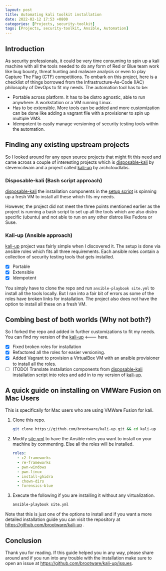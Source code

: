 ```yaml
---
layout: post
title: Automating kali toolkit installation
date: 2022-02-12 17:53 +0800
categories: [Projects, security-toolkit]
tags: [Projects, security-toolkit, Ansible, Automation]
---
```

## Introduction

As security professionals, it could be very time consuming to spin up a kali machine with all the tools needed to do any form of Red or Blue team work like bug bounty, threat hunting and malware analysis or even to play Capture The Flag (CTF) competitions. To embark on this project, here is a checklist of things borrowed from the Infrastructure-As-Code (IAC) philosophy of DevOps to fit my needs. The automation tool has to be:

- Portable across platform. It has to be distro agnostic, able to run anywhere: A workstation or a VM running Linux.
- Has to be extensible. More tools can be added and more customization can be done like adding a vagrant file with a provisioner to spin up multiple VMS.
- Idempotent to easily manage versioning of security testing tools within the automation.

## Finding any existing upstream projects

So I looked around for any open source projects that might fit this need and came across a couple of interesting projects which is [disposable-kali](https://github.com/stevemcilwain/Disposable-Kali) by stevemcilwain and a project called [kali-up](https://github.com/archcloudlabs/kali-up) by archcloudlabs.

### Disposable-kali (Bash script approach)

[disposable-kali](https://github.com/stevemcilwain/Disposable-Kali) the installation components in the [setup script](https://github.com/stevemcilwain/Disposable-Kali/blob/master/scripts/setup.sh) is spinning up a fresh VM to install all these which fits my needs.

However, the project did not meet the three points mentioned earlier as the project is running a bash script to set up all the tools which are also distro specific (ubuntu) and not able to run on any other distros like Fedora or Suse.

### Kali-up (Ansible approach)

[kali-up](https://github.com/archcloudlabs/kali-up) project was fairly simple when I discovered it. The setup is done via ansible roles which fits all three requirements. Each ansible roles contain a collection of security testing tools that gets installed.

- [x] Portable
- [x] Extensible
- [x] Idempotent

You simply have to clone the repo and run `ansible-playbook site.yml` to install all the tools locally. But I ran into a fair bit of errors as some of the roles have broken links for installation. The project also does not have the option to install all these on a fresh VM.

## Combing best of both worlds (Why not both?)

So I forked the repo and added in further customizations to fit my needs. You can find my version of the [kali-up](https://github.com/brootware/kali-up) <--- here.

- [x] Fixed broken roles for installation
- [x] Refactored all the roles for easier versioning.
- [x] Added Vagrant to provision a VirtualBox VM with an ansible provisioner to install all the roles.
- [ ] (TODO) Translate installation components from [disposable-kali](https://github.com/stevemcilwain/Disposable-Kali) installation script into roles and add in to my version of [kali-up](https://github.com/brootware/kali-up).

## A quick guide on installing on VMWare Fusion on Mac Users

This is specifically for Mac users who are using VMWare Fusion for kali.

1. Clone this repo.

   ```bash
   git clone https://github.com/brootware/kali-up.git && cd kali-up
   ```

2. Modify [site.yml](./site.yml) to have the Ansible roles you want to install on your machine by commenting. Else all the roles will be installed.

   ```yaml
   roles:
     - c2-frameworks
     - re-frameworks
     - pwn-windows
     - pwn-linux
     - install-ghidra
     - chown-dirs
     - forensics-blue
   ```

3. Execute the following if you are installing it without any virtualization.

   ```bash
   ansible-playbook site.yml
   ```

Note that this is just one of the options to install and if you want a more detailed installation guide you can visit the repository at <https://github.com/brootware/kali-up> .

## Conclusion

Thank you for reading. If this guide helped you in any way, please share around and if you run into any trouble with the installation make sure to open an issue at <https://github.com/brootware/kali-up/issues>.
